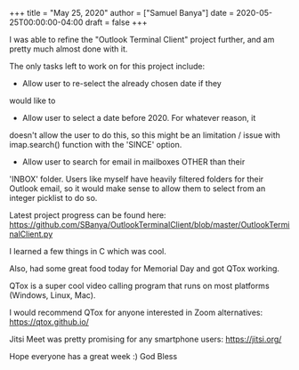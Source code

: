 +++
title = "May 25, 2020"
author = ["Samuel Banya"]
date = 2020-05-25T00:00:00-04:00
draft = false
+++

I was able to refine the "Outlook Terminal Client" project further,
and am pretty much almost done with it.

The only tasks left to work on for this project include:

-   Allow user to re-select the already chosen date if they

would like to

-   Allow user to select a date before 2020. For whatever reason, it

doesn't allow the user to do this, so this might be an limitation /
issue with imap.search() function with the 'SINCE' option.

-   Allow user to search for email in mailboxes OTHER than their

'INBOX' folder. Users like myself have heavily filtered folders for
their Outlook email, so it would make sense to allow them to select
from an integer picklist to do so.

Latest project progress can be found here:
<https://github.com/SBanya/OutlookTerminalClient/blob/master/OutlookTerminalClient.py>

I learned a few things in C which was cool.

Also, had some great food today for Memorial Day and got QTox working.

QTox is a super cool video calling program that runs on most platforms
(Windows, Linux, Mac).

I would recommend QTox for anyone interested in Zoom alternatives:
<https://qtox.github.io/>

Jitsi Meet was pretty promising for any smartphone users:
<https://jitsi.org/>

Hope everyone has a great week :) God Bless